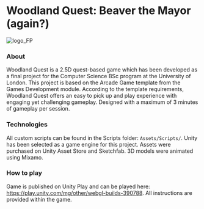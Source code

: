 # Woodland Quest: Beaver the Mayor (again?)
![logo_FP](https://github.com/AnnaSivolodskaia/FinalProject/assets/73540445/e91b2550-0ce1-4cca-a1db-611b9fa154b3)

### About
Woodland Quest is a 2.5D quest-based game which has been developed as a final project for the Computer Science BSc program at the University of London. This project is based on the Arcade Game template from the Games Development module. According to the template requirements, Woodland Quest offers an easy to pick up and play experience with engaging yet challenging gameplay. Designed with a maximum of 3 minutes of gameplay per session. 

### Technologies
All custom scripts can be found in the Scripts folder: `Assets/Scripts/`.
Unity has been selected as a game engine for this project. Assets were purchased on Unity Asset Store and Sketchfab. 3D models were animated using Mixamo.  

### How to play
Game is published on Unity Play and can be played here: https://play.unity.com/mg/other/webgl-builds-390788. All instructions are provided within the game. 



